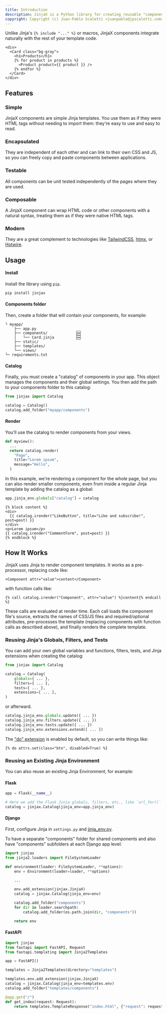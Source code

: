 ```yaml
---
title: Introduction
description: JinjaX is a Python library for creating reusable "components" - encapsulated template snippets that can take arguments and render to HTML. They are similar to React or Vue components, but they render on the server side, not in the browser.
copyright: Copyright (c) Juan-Pablo Scaletti <juanpablo@jpscaletti.com>
---
```



Unlike Jinja's `{% include "..." %}` or macros, JinjaX components integrate naturally with the rest of your template code.

```html+jinja
<div>
  <Card class="bg-gray">
    <h1>Products</h1>
    {% for product in products %}
      <Product product={{ product }} />
    {% endfor %}
  </Card>
</div>
```

## Features

### Simple

JinjaX components are simple Jinja templates. You use them as if they were HTML tags without needing to import them: they're easy to use and easy to read.

### Encapsulated

They are independent of each other and can link to their own CSS and JS, so you can freely copy and paste components between applications.

### Testable

All components can be unit tested independently of the pages where they are used.

### Composable

A JinjaX component can wrap HTML code or other components with a natural syntax, treating them as if they were native HTML tags.

### Modern

They are a great complement to technologies like [TailwindCSS](https://tailwindcss.com/), [htmx](https://htmx.org/), or [Hotwire](https://hotwired.dev/).

## Usage

#### Install

Install the library using `pip`.

```bash
pip install jinjax
```

#### Components folder

Then, create a folder that will contain your components, for example:

```
└ myapp/
    ├── app.py
    ├── components/             🆕
    │   └── Card.jinja          🆕
    ├── static/
    ├── templates/
    └── views/
└─ requirements.txt
```

#### Catalog

Finally, you must create a "catalog" of components in your app. This object manages the components and their global settings. You then add the path to your components folder to this catalog:

```python
from jinjax import Catalog

catalog = Catalog()
catalog.add_folder("myapp/components")
```

#### Render

You'll use the catalog to render components from your views.

```python
def myview():
  ...
  return catalog.render(
    "Page",
    title="Lorem ipsum",
    message="Hello",
  )
```

In this example, we're rendering a component for the whole page, but you can also render smaller components, even from inside a regular Jinja template by adding the catalog as a global:

```python
app.jinja_env.globals["catalog"] = catalog
```

```html+jinja
{% block content %}
<div>
  {{ catalog.irender("LikeButton", title="Like and subscribe!", post=post) }}
</div>
<p>Lorem ipsum</p>
{{ catalog.irender("CommentForm", post=post) }}
{% endblock %}
```

## How It Works

JinjaX uses Jinja to render component templates. It works as a pre-processor, replacing code like:

```html+jinja
<Component attr="value">content</Component>
```

with function calls like:

```html+jinja
{% call catalog.irender("Component", attr="value") %}content{% endcall %}
```

These calls are evaluated at render time. Each call loads the component file's source, extracts the names of CSS/JS files and required/optional attributes, pre-processes the template (replacing components with function calls as described above), and finally renders the complete template.

### Reusing Jinja's Globals, Filters, and Tests

You can add your own global variables and functions, filters, tests, and Jinja extensions when creating the catalog:

```python
from jinjax import Catalog

catalog = Catalog(
    globals={ ... },
    filters={ ... },
    tests={ ... },
    extensions=[ ... ],
)
```

or afterward.

```python
catalog.jinja_env.globals.update({ ... })
catalog.jinja_env.filters.update({ ... })
catalog.jinja_env.tests.update({ ... })
catalog.jinja_env.extensions.extend([ ... ])
```

The ["do" extension](https://jinja.palletsprojects.com/en/3.0.x/extensions/#expression-statement) is enabled by default, so you can write things like:

```html+jinja
{% do attrs.set(class="btn", disabled=True) %}
```

### Reusing an Existing Jinja Environment

You can also reuse an existing Jinja Environment, for example:

#### Flask

```python
app = Flask(__name__)

# Here we add the Flask Jinja globals, filters, etc., like `url_for()`
catalog = jinjax.Catalog(jinja_env=app.jinja_env)
```

#### Django

First, configure Jinja in `settings.py` and [jinja_env.py](https://docs.djangoproject.com/en/5.0/topics/templates/#django.template.backends.jinja2.Jinja2).

To have a separate "components" folder for shared components and also have "components" subfolders at each Django app level:

```python
import jinjax
from jinja2.loaders import FileSystemLoader

def environment(loader: FileSystemLoader, **options):
    env = Environment(loader=loader, **options)

    ...

    env.add_extension(jinjax.JinjaX)
    catalog = jinjax.Catalog(jinja_env=env)

    catalog.add_folder("components")
    for dir in loader.searchpath:
        catalog.add_folder(os.path.join(dir, "components"))

    return env
```

#### FastAPI

```python
import jinjax
from fastapi import FastAPI, Request
from fastapi.templating import Jinja2Templates

app = FastAPI()

templates = Jinja2Templates(directory="templates")

templates.env.add_extension(jinjax.JinjaX)
catalog = jinjax.Catalog(jinja_env=templates.env)
catalog.add_folder("templates/components")

@app.get("/")
def get_index(request: Request):
    return templates.TemplateResponse("index.html", {"request": request})
```
